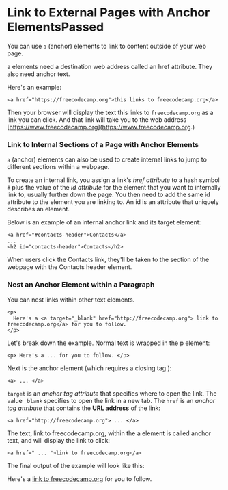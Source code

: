 # Link to External Pages with Anchor ElementsPassed
You can use `a` (anchor) elements to link to content outside of your web page.

a elements need a destination web address called an href attribute. They also need anchor text.

Here's an example:
```
<a href="https://freecodecamp.org">this links to freecodecamp.org</a>
```

Then your browser will display the text this links to `freecodecamp.org` as a link you can click. And that link will take you to the web address [https://www.freecodecamp.org](https://www.freecodecamp.org.)

### Link to Internal Sections of a Page with Anchor Elements
`a` (anchor) elements can also be used to create internal links to jump to different sections within a webpage.

To create an internal link, you assign a link's _href attribute_ to a hash symbol `#` plus the value of the _id attribute_ for the element that you want to internally link to, usually further down the page. You then need to add the same id attribute to the element you are linking to. An id is an attribute that uniquely describes an element.

Below is an example of an internal anchor link and its target element:
```
<a href="#contacts-header">Contacts</a>
...
<h2 id="contacts-header">Contacts</h2>
```

When users click the Contacts link, they'll be taken to the section of the webpage with the Contacts header element.

### Nest an Anchor Element within a Paragraph
You can nest links within other text elements.
```
<p>
  Here's a <a target="_blank" href="http://freecodecamp.org"> link to freecodecamp.org</a> for you to follow.
</p>
```
Let's break down the example. Normal text is wrapped in the p element:
```
<p> Here's a ... for you to follow. </p>
```
Next is the anchor element <a> (which requires a closing tag </a>):
```
<a> ... </a>
```
`target` is an _anchor tag attribute_ that specifies where to open the link. The value `_blank` specifies to open the link in a new tab. The `href` is an _anchor tag attribute_ that contains the **URL address** of the link:
```
<a href="http://freecodecamp.org"> ... </a>
```
The text, link to freecodecamp.org, within the a element is called anchor text, and will display the link to click:
```
<a href=" ... ">link to freecodecamp.org</a>
```
The final output of the example will look like this:

Here's a [link to freecodecamp.org](http://freecodecamp.org) for you to follow.

